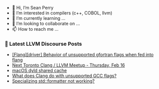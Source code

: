 - 👋 Hi, I’m Sean Perry
- 👀 I’m interested in compilers (c++, COBOL, llvm)
- 🌱 I’m currently learning ...
- 💞️ I’m looking to collaborate on ...
- 📫 How to reach me ...

<!---
s66perry/s66perry is a ✨ special ✨ repository because its `README.md` (this file) appears on your GitHub profile.
You can click the Preview link to take a look at your changes.
--->
### 📕 Latest LLVM Discourse Posts

<!-- DISCOURSE-LLVM:START -->
- [[Flang][driver] Behavior of unsupported gfortran flags when fed into flang](https://discourse.llvm.org/t/flang-driver-behavior-of-unsupported-gfortran-flags-when-fed-into-flang/68289#post_3)
- [Next Toronto Clang / LLVM Meetup - Thursday, Feb 16](https://discourse.llvm.org/t/next-toronto-clang-llvm-meetup-thursday-feb-16/68295#post_2)
- [macOS dyld shared cache](https://discourse.llvm.org/t/macos-dyld-shared-cache/68054#post_3)
- [What does Clang do with unsupported GCC flags?](https://discourse.llvm.org/t/what-does-clang-do-with-unsupported-gcc-flags/68300#post_1)
- [Specializing std::formatter not working?](https://discourse.llvm.org/t/specializing-std-formatter-not-working/68278#post_3)
<!-- DISCOURSE-LLVM:END -->
